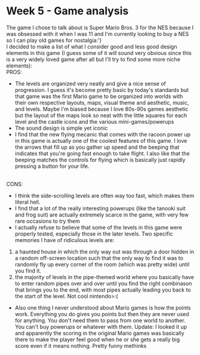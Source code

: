 # Week 5 - Game analysis

The game I chose to talk about is Super Mario Bros. 3 for the NES because I was obsessed with it when I was 11 and
I'm currently looking to buy a NES so I can play old games for nostalgia:')
<br> I decided to make a list of what I consider good and less good design elements in this game (I guess some of
it will sound very obvious since this is a very widely loved game after all but I'll try to find some more
niche elements):
<br> PROS:
- The levels are organized very neatly and give a nice sense of progression. I guess it's become pretty basic
by today's standards but that game was the first
Mario game to be organized into worlds with their own respective layouts, maps, visual theme and aesthetic, music, and levels.
Maybe I'm biased because I love 80s-90s games aesthetic but the layout of the maps look so neat with the little squares
for each level and the castle icons and the various mini-games/powerups
- The sound design is simple yet iconic
- I find that the new flying mecanic that comes with the racoon power up in this game is actually one of the coolest
features of this game. I love the arrows that fill up as you gather up speed and the beeping that indicates that you're going
fast enough to take flight. I also like that the beeping matches the controls for flying which is basically just rapidly
pressing a button for your life.
  
<br> CONS:
- I think the side-scrolling levels are often way too fast, which makes them literal hell.
- I find that a lot of the really interesting powerups (like the tanooki suit and frog suit)
are actually extremely scarce in the game, with very few rare occasions
to try them
- I actually refuse to believe that some of the levels in this game were properly tested, especially those in the later levels.
Two specific memories I have of ridiculous levels are:
1.  a haunted house in which the only way out was through a door hidden in a
random off-screen location such that the only way to find it was to randomly fly up every corner of the room (which was pretty
wide) until you find it.
2. the majority of levels in the pipe-themed world where you basically have to enter random
pipes over and over until you find the right combinason that brings you to the end, with most pipes actually leading you
back to the start of the level. Not cool nintendo>:(
- Also one thing I never understood about Mario games is how the points work. Everything you do gives you points but
then they are never used for anything. You don't need them to pass from one world to another. You can't buy powerups
or whatever with them. Update: I looked it up and apparently the scoring in the original Mario games was basically there
to make the player feel good when he or she gets a really big score even if it means nothing. Pretty funny methinks
